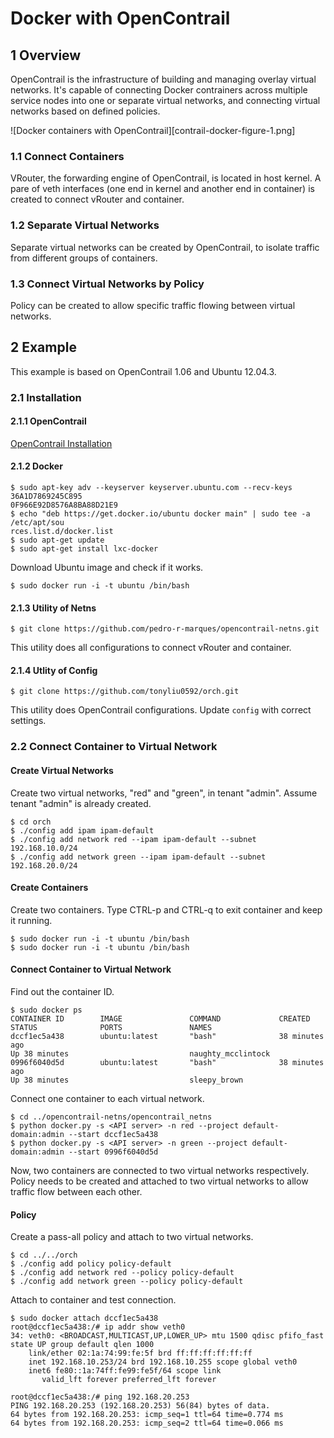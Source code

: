 # Docker with OpenContrail
## 1 Overview
OpenContrail is the infrastructure of building and managing overlay virtual networks. It's capable of connecting Docker contrainers across multiple service nodes into one or separate virtual networks, and connecting virtual networks based on defined policies.

![Docker containers with OpenContrail][contrail-docker-figure-1.png]

### 1.1 Connect Containers
VRouter, the forwarding engine of OpenContrail, is located in host kernel. A pare of veth interfaces (one end in kernel and another end in container) is created to connect vRouter and container.

### 1.2 Separate Virtual Networks
Separate virtual networks can be created by OpenContrail, to isolate traffic from different groups of containers.

### 1.3 Connect Virtual Networks by Policy
Policy can be created to allow specific traffic flowing between virtual networks.

## 2 Example
This example is based on OpenContrail 1.06 and Ubuntu 12.04.3.

### 2.1 Installation

#### 2.1.1 OpenContrail
[OpenContrail Installation](contrail-install.md)

#### 2.1.2 Docker

```
$ sudo apt-key adv --keyserver keyserver.ubuntu.com --recv-keys 36A1D7869245C895
0F966E92D8576A8BA88D21E9
$ echo "deb https://get.docker.io/ubuntu docker main" | sudo tee -a /etc/apt/sou
rces.list.d/docker.list
$ sudo apt-get update
$ sudo apt-get install lxc-docker
```

Download Ubuntu image and check if it works.
```
$ sudo docker run -i -t ubuntu /bin/bash
```

#### 2.1.3 Utility of Netns
```
$ git clone https://github.com/pedro-r-marques/opencontrail-netns.git
```
This utility does all configurations to connect vRouter and container.

#### 2.1.4 Utlity of Config
```
$ git clone https://github.com/tonyliu0592/orch.git
```
This utility does OpenContrail configurations. Update `config` with correct settings.

### 2.2 Connect Container to Virtual Network

#### Create Virtual Networks
Create two virtual networks, "red" and "green", in tenant "admin". Assume tenant "admin" is already created.
```
$ cd orch
$ ./config add ipam ipam-default
$ ./config add network red --ipam ipam-default --subnet 192.168.10.0/24
$ ./config add network green --ipam ipam-default --subnet 192.168.20.0/24
```

#### Create Containers
Create two containers. Type CTRL-p and CTRL-q to exit container and keep it running.
```
$ sudo docker run -i -t ubuntu /bin/bash
$ sudo docker run -i -t ubuntu /bin/bash
```

#### Connect Container to Virtual Network
Find out the container ID.
```
$ sudo docker ps
CONTAINER ID        IMAGE               COMMAND             CREATED
STATUS              PORTS               NAMES
dccf1ec5a438        ubuntu:latest       "bash"              38 minutes ago
Up 38 minutes                           naughty_mcclintock
0996f6040d5d        ubuntu:latest       "bash"              38 minutes ago
Up 38 minutes                           sleepy_brown
```

Connect one container to each virtual network.
```
$ cd ../opencontrail-netns/opencontrail_netns
$ python docker.py -s <API server> -n red --project default-domain:admin --start dccf1ec5a438
$ python docker.py -s <API server> -n green --project default-domain:admin --start 0996f6040d5d
```

Now, two containers are connected to two virtual networks respectively. Policy needs to be created and attached to two virtual networks to allow traffic flow between each other.

#### Policy
Create a pass-all policy and attach to two virtual networks.
```
$ cd ../../orch
$ ./config add policy policy-default
$ ./config add network red --policy policy-default
$ ./config add network green --policy policy-default
```

Attach to container and test connection.
```
$ sudo docker attach dccf1ec5a438
root@dccf1ec5a438:/# ip addr show veth0
34: veth0: <BROADCAST,MULTICAST,UP,LOWER_UP> mtu 1500 qdisc pfifo_fast state UP group default qlen 1000
    link/ether 02:1a:74:99:fe:5f brd ff:ff:ff:ff:ff:ff
    inet 192.168.10.253/24 brd 192.168.10.255 scope global veth0
    inet6 fe80::1a:74ff:fe99:fe5f/64 scope link 
       valid_lft forever preferred_lft forever

root@dccf1ec5a438:/# ping 192.168.20.253
PING 192.168.20.253 (192.168.20.253) 56(84) bytes of data.
64 bytes from 192.168.20.253: icmp_seq=1 ttl=64 time=0.774 ms
64 bytes from 192.168.20.253: icmp_seq=2 ttl=64 time=0.066 ms

```



